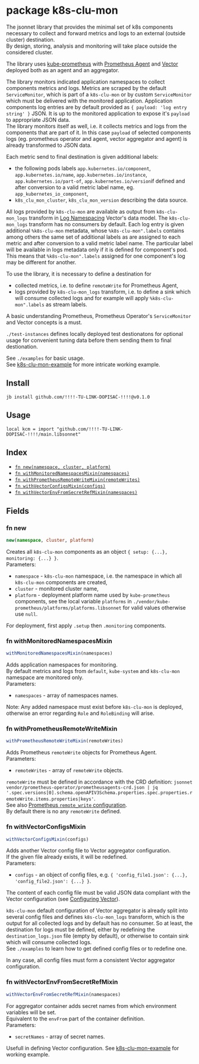 # package k8s-clu-mon

The jsonnet library that provides the minimal set of k8s components necessary to collect and 
forward metrics and logs to an external (outside cluster) destination.  
By design, storing, analysis and monitoring will take place outside the considered cluster.  

The library uses [kube-prometheus](https://github.com/prometheus-operator/kube-prometheus) with 
[Prometheus Agent](https://prometheus.io/blog/2021/11/16/agent/) and [Vector](https://vector.dev/) deployed both as an agent and an aggregator.  

The library monitors indicated application namespaces to collect components metrics and logs. 
Metrics are scraped by the default `ServiceMonitor`, which is part of a `k8s-clu-mon` or by 
custom `ServiceMonitor` which must be delivered with the monitored application. 
Application components log entries are by default provided as `{ payload: 'log entry string' }` JSON. 
It is up to the monitored application to expose it's `payload` to appropriate JSON data.  
The library monitors itself as well, i.e. it collects metrics and logs from the components that are part of it. 
In this case `payload` of selected components logs (eg. prometheus operator and agent, vector aggregator and agent) 
is already transformed to JSON data.  

Each metric send to final destination is given additional labels:  
- the following pods labels `app.kubernetes.io/component`, `app.kubernetes.io/name`, `app.kubernetes.io/instance`, `app.kubernetes.io/part-of`, `app.kubernetes.io/version`if defined and after conversion to a valid metric label name, eg. `app_kubernetes_io_component`,  
- `k8s_clu_mon_cluster`, `k8s_clu_mon_version` describing the data source.  

All logs provided by `k8s-clu-mon` are available as output from `k8s-clu-mon_logs` transform in 
[Log Namespacing](https://vector.dev/blog/log-namespacing/) Vector's data model. 
The `k8s-clu-mon_logs` transform has no consumers by default. 
Each log entry is given additional `%k8s-clu-mon` metadata, whose `%k8s-clu-mon".labels` contains 
among others the same set of additional labels as are assigned to each metric and 
after conversion to a valid metric label name. 
The particular label will be available in logs metadata only if it is defined for component's pod. 
This means that `%k8s-clu-mon".labels` assigned for one component's log may be different for another.  

To use the library, it is necessary to define a destination for 

- collected metrics, i.e. to define `remoteWrite` for Prometheus Agent, 
- logs provided by `k8s-clu-mon_logs` transform, i.e. to define a sink which will consume collected logs and for example 
will apply `%k8s-clu-mon".labels` as stream labels. 

A basic understanding Prometheus, Prometheus Operator's `ServiceMonitor` and Vector concepts is a must.  

`./test-instances` defines locally deployed test destionatons for optional usage 
for convenient tuning data before them sending them to final destionation.  

See `./examples` for basic usage.  
See [k8s-clu-mon-example](github.com/!!!!-TU-LINK-DOPISAĆ-!!!!) for more intricate working example.  


## Install

```
jb install github.com/!!!!-TU-LINK-DOPISAĆ-!!!!@v0.1.0
```

## Usage

```jsonnet
local kcm = import "github.com/!!!!-TU-LINK-DOPISAĆ-!!!!/main.libsonnet"
```

## Index

* [`fn new(namespace, cluster, platform)`](#fn-new)
* [`fn withMonitoredNamespacesMixin(namespaces)`](#fn-withmonitorednamespacesmixin)
* [`fn withPrometheusRemoteWriteMixin(remoteWrites)`](#fn-withprometheusremotewritemixin)
* [`fn withVectorConfigsMixin(configs)`](#fn-withvectorconfigsmixin)
* [`fn withVectorEnvFromSecretRefMixin(namespaces)`](#fn-withvectorenvfromsecretrefmixin)

## Fields

### fn new

```ts
new(namespace, cluster, platform)
```

Creates all `k8s-clu-mon` components as an object `{ setup: {...}, monitoring: {...} }`.  
Parameters: 

* `namespace` - `k8s-clu-mon` namespace, i.e. the namespace in which all `k8s-clu-mon` components are created,
* `cluster` - monitored cluster name,
* `platform` - deployment platform name used by `kube-prometheus` components, see the local variable 
`platforms` in `./vendor/kube-prometheus/platforms/platforms.libsonnet` for valid values otherwise use `null`.

For deployment, first apply `.setup` then `.monitoring` components.  


### fn withMonitoredNamespacesMixin

```ts
withMonitoredNamespacesMixin(namespaces)
```

Adds application namespaces for monitoring.  
By default metrics and logs from `default`, `kube-system` and `k8s-clu-mon` namespace are monitored only.  
Parameters: 

* `namespaces` - array of namespaces names.

Note: Any added namespace must exist before `k8s-clu-mon` is deployed, otherwise 
an error regarding `Role` and `RoleBinding` will arise.  


### fn withPrometheusRemoteWriteMixin

```ts
withPrometheusRemoteWriteMixin(remoteWrites)
```

Adds Prometheus `remoteWrite` objects for Prometheus Agent.  
Parameters: 

* `remoteWrites` - array of `remoteWrite` objects.

`remoteWrite` must be defined in accordance with the CRD definition: 
`jsonnet vendor/prometheus-operator/prometheusagents-crd.json | jq '.spec.versions[0].schema.openAPIV3Schema.properties.spec.properties.remoteWrite.items.properties|keys'`.  
See also [Prometheus `remote_write` configuration](https://prometheus.io/docs/prometheus/latest/configuration/configuration/#remote_write).  
By default there is no any `remoteWrite` defined.  


### fn withVectorConfigsMixin

```ts
withVectorConfigsMixin(configs)
```

Adds another Vector config file to Vector aggregator configuration.  
If the given file already exists, it will be redefined.  
Parameters: 

* `configs` - an object of config files, e.g. `{ 'config_file1.json': {...}, 'config_file2.json': {...} }`.

The content of each config file must be valid JSON data compliant with the Vector configuration 
(see [Configuring Vector](https://vector.dev/docs/reference/configuration/)).  

`k8s-clu-mon` default configuration of Vector aggregator is already split into several config files and 
defines `k8s-clu-mon_logs` transform, which is the output for all collected logs and by default has no consumer. 
So at least, the destination for logs must be defined, either by redefining the `destination_logs.json` file (empty by default), 
or otherwise to contain sink which will consume collected logs.  
See `./examples` to learn how to get defined config files or to redefine one.  

In any case, all config files must form a consistent Vector aggregator configuration.  


### fn withVectorEnvFromSecretRefMixin

```ts
withVectorEnvFromSecretRefMixin(namespaces)
```

For aggregator container adds secret names from which environment variables will be set.  
Equivalent to the `envFrom` part of the container definition.  
Parameters: 

* `secretNames` - array of secret names.

Usefull in defining Vector configuration. 
See [k8s-clu-mon-example](github.com/!!!!-TU-LINK-DOPISAĆ-!!!!) for working example.  

